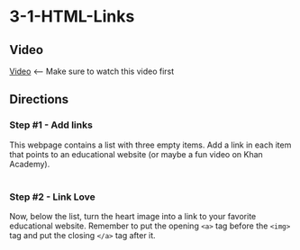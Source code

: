 # 3-1-HTML-Links <br>

## Video
[Video](https://youtu.be/prG3mvho3tU) <-- Make sure to watch this video first

## Directions 
### Step #1 - Add links <br>
This webpage contains a list with three empty items. Add a link in each item that points to an educational website (or maybe a fun video on Khan Academy).
<br><br>
### Step #2 - Link Love <br>
Now, below the list, turn the heart image into a link to your favorite educational website. Remember to put the opening `<a>` tag before the `<img>` tag and put the closing `</a>` tag after it.


